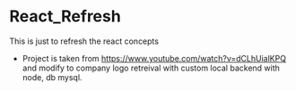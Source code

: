 # React_Refresh
This is just to refresh the react concepts

* Project is taken from https://www.youtube.com/watch?v=dCLhUialKPQ and modify to company logo retreival with custom local backend with node, db mysql.
